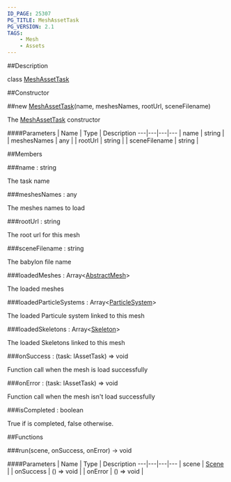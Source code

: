 ```yaml
---
ID_PAGE: 25307
PG_TITLE: MeshAssetTask
PG_VERSION: 2.1
TAGS:
    - Mesh
    - Assets
---
```

##Description

class [MeshAssetTask](/classes/2.2-alpha/MeshAssetTask)



##Constructor

##new [MeshAssetTask](/classes/2.2-alpha/MeshAssetTask)(name, meshesNames, rootUrl, sceneFilename)

The [MeshAssetTask](/classes/2.2-alpha/MeshAssetTask) constructor

####Parameters
 | Name | Type | Description
---|---|---|---
 | name | string | 
 | meshesNames | any | 
 | rootUrl | string | 
 | sceneFilename | string | 

##Members

###name : string

The task name

###meshesNames : any

The meshes names to load

###rootUrl : string

The root url for this mesh

###sceneFilename : string

The babylon file name

###loadedMeshes : Array&lt;[AbstractMesh](/classes/2.2-alpha/AbstractMesh)&gt;

The loaded meshes

###loadedParticleSystems : Array&lt;[ParticleSystem](/classes/2.2-alpha/ParticleSystem)&gt;

The loaded Particule system linked to this mesh

###loadedSkeletons : Array&lt;[Skeleton](/classes/2.2-alpha/Skeleton)&gt;

The loaded Skeletons linked to this mesh

###onSuccess : (task: IAssetTask) =&gt; void

Function call when the mesh is load successfully

###onError : (task: IAssetTask) =&gt; void

Function call when the mesh isn't load successfully

###isCompleted : boolean

True if is completed, false otherwise.

##Functions

###run(scene, onSuccess, onError) &rarr; void



####Parameters
 | Name | Type | Description
---|---|---|---
 | scene | [Scene](/classes/2.2-alpha/Scene) | 
 | onSuccess | () =&gt; void | 
 | onError | () =&gt; void | 

